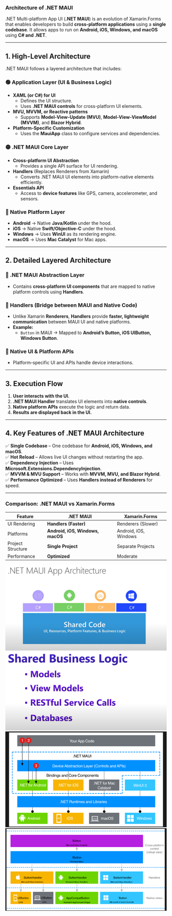 ### **Architecture of .NET MAUI**  
.NET Multi-platform App UI (**.NET MAUI**) is an evolution of Xamarin.Forms that enables developers to build **cross-platform applications** using a **single codebase**. It allows apps to run on **Android, iOS, Windows, and macOS** using **C# and .NET**.

---

## **1. High-Level Architecture**  
.NET MAUI follows a layered architecture that includes:  
### **🟢 Application Layer (UI & Business Logic)**
- **XAML (or C#) for UI**  
  - Defines the UI structure.
  - Uses **.NET MAUI controls** for cross-platform UI elements.
- **MVU, MVVM, or Reactive patterns**  
  - Supports **Model-View-Update (MVU)**, **Model-View-ViewModel (MVVM)**, and **Blazor Hybrid**.
- **Platform-Specific Customization**  
  - Uses the **MauiApp** class to configure services and dependencies.

### **🟡 .NET MAUI Core Layer**
- **Cross-platform UI Abstraction**  
  - Provides a single API surface for UI rendering.
- **Handlers** (Replaces Renderers from Xamarin)  
  - Converts .NET MAUI UI elements into platform-native elements efficiently.
- **Essentials API**  
  - Access to **device features** like GPS, camera, accelerometer, and sensors.

### **🔵 Native Platform Layer**
- **Android** → Native **Java/Kotlin** under the hood.  
- **iOS** → Native **Swift/Objective-C** under the hood.  
- **Windows** → Uses **WinUI** as its rendering engine.  
- **macOS** → Uses **Mac Catalyst** for Mac apps.  

---

## **2. Detailed Layered Architecture**
### **🔷 .NET MAUI Abstraction Layer**
- Contains **cross-platform UI components** that are mapped to native platform controls using **Handlers**.

### **🔶 Handlers (Bridge between MAUI and Native Code)**
- Unlike Xamarin **Renderers**, **Handlers** provide **faster, lightweight communication** between MAUI UI and native platforms.  
- **Example:**  
  - `Button` in MAUI → Mapped to **Android’s Button, iOS UIButton, Windows Button**.

### **🔷 Native UI & Platform APIs**
- Platform-specific UI and APIs handle device interactions.

---

## **3. Execution Flow**
1. **User interacts with the UI.**
2. **.NET MAUI Handler** translates UI elements into **native controls**.
3. **Native platform APIs** execute the logic and return data.
4. **Results are displayed back in the UI.**

---

## **4. Key Features of .NET MAUI Architecture**
✅ **Single Codebase** – One codebase for **Android, iOS, Windows, and macOS**.  
✅ **Hot Reload** – Allows live UI changes without restarting the app.  
✅ **Dependency Injection** – Uses **Microsoft.Extensions.DependencyInjection**.  
✅ **MVVM & MVU Support** – Works with **MVVM, MVU, and Blazor Hybrid**.  
✅ **Performance Optimized** – Uses **Handlers instead of Renderers** for speed.  

---

### **Comparison: .NET MAUI vs Xamarin.Forms**
| Feature | .NET MAUI | Xamarin.Forms |
|---------|----------|---------------|
| UI Rendering | **Handlers (Faster)** | Renderers (Slower) |
| Platforms | **Android, iOS, Windows, macOS** | Android, iOS, Windows |
| Project Structure | **Single Project** | Separate Projects |
| Performance | **Optimized** | Moderate |


![alt text](image.png)
![alt text](image-1.png)
![alt text](image-2.png)
![alt text](image-3.png)